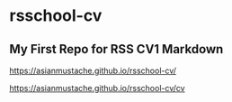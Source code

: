 # rsschool-cv
## My First Repo for RSS CV1 Markdown

https://asianmustache.github.io/rsschool-cv/

https://asianmustache.github.io/rsschool-cv/cv